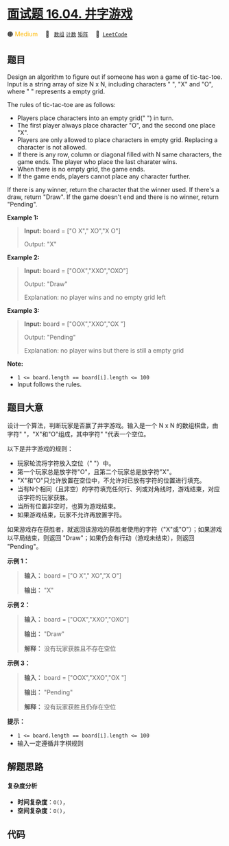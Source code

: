 # [面试题 16.04. 井字游戏](https://leetcode.cn/problems/tic-tac-toe-lcci)

🟠 <font color=#ffb800>Medium</font>&emsp; 🔖&ensp; [`数组`](/tag/array.md) [`计数`](/tag/counting.md) [`矩阵`](/tag/matrix.md)&emsp; 🔗&ensp;[`LeetCode`](https://leetcode.cn/problems/tic-tac-toe-lcci)

## 题目

Design an algorithm to figure out if someone has won a game of tic-tac-toe.
Input is a string array of size N x N, including characters " ", "X" and "O",
where " " represents a empty grid.

The rules of tic-tac-toe are as follows:

  * Players place characters into an empty grid(" ") in turn.
  * The first player always place character "O", and the second one place "X".
  * Players are only allowed to place characters in empty grid. Replacing a character is not allowed.
  * If there is any row, column or diagonal filled with N same characters, the game ends. The player who place the last charater wins.
  * When there is no empty grid, the game ends.
  * If the game ends, players cannot place any character further.

If there is any winner, return the character that the winner used. If there's
a draw, return "Draw". If the game doesn't end and there is no winner, return
"Pending".

**Example 1:**

> 
> 
> 
> 
> 
> **Input:** board = ["O X"," XO","X O"]
> 
> Output: "X"

**Example 2:**

> 
> 
> 
> 
> 
> **Input:** board = ["OOX","XXO","OXO"]
> 
> Output: "Draw"
> 
> Explanation: no player wins and no empty grid left

**Example 3:**

> 
> 
> 
> 
> 
> **Input:** board = ["OOX","XXO","OX "]
> 
> Output: "Pending"
> 
> Explanation: no player wins but there is still a empty grid
> 
> 

**Note:**

  * `1 <= board.length == board[i].length <= 100`
  * Input follows the rules.


## 题目大意

设计一个算法，判断玩家是否赢了井字游戏。输入是一个 N x N 的数组棋盘，由字符" "，"X"和"O"组成，其中字符" "代表一个空位。

以下是井字游戏的规则：

  * 玩家轮流将字符放入空位（" "）中。
  * 第一个玩家总是放字符"O"，且第二个玩家总是放字符"X"。
  * "X"和"O"只允许放置在空位中，不允许对已放有字符的位置进行填充。
  * 当有N个相同（且非空）的字符填充任何行、列或对角线时，游戏结束，对应该字符的玩家获胜。
  * 当所有位置非空时，也算为游戏结束。
  * 如果游戏结束，玩家不允许再放置字符。

如果游戏存在获胜者，就返回该游戏的获胜者使用的字符（"X"或"O"）；如果游戏以平局结束，则返回 "Draw"；如果仍会有行动（游戏未结束），则返回
"Pending"。

**示例 1：**

> 
> 
> 
> 
> 
> **输入：** board = ["O X"," XO","X O"]
> 
> **输出：** "X"
> 
> 

**示例 2：**

> 
> 
> 
> 
> 
> **输入：** board = ["OOX","XXO","OXO"]
> 
> **输出：** "Draw"
> 
> **解释：** 没有玩家获胜且不存在空位
> 
> 

**示例 3：**

> 
> 
> 
> 
> 
> **输入：** board = ["OOX","XXO","OX "]
> 
> **输出：** "Pending"
> 
> **解释：** 没有玩家获胜且仍存在空位
> 
> 

**提示：**

  * `1 <= board.length == board[i].length <= 100`
  * 输入一定遵循井字棋规则


## 解题思路

#### 复杂度分析

- **时间复杂度**：`O()`，
- **空间复杂度**：`O()`，

## 代码

```javascript

```